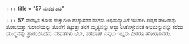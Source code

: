 +++
title = "57 ಮನದ ಖತಿ"

+++
57. ಮನಸ್ಸಿನ ಕೋಪ ಹೆಚ್ಚಾಗಲು ದುಶ್ಶಾಸನನ ಮಗನು ಅಭಿಮನ್ಯುವಿಗೆ ಇದಿರಾಗಿ ಖಡ್ಗದ ತುದಿಯನ್ನು ತೋರಿಸುತ್ತಾ ಗುರಾಣಿಯನ್ನು ತೊಡೆಗೆ ತಟ್ಟುತ್ತಾ  ತನಗೆ ಮೃತ್ಯವನ್ನು ಆಹ್ವಾನಿಸಿಕೊಳ್ಳುವಂತೆ ಅಭಿಮನ್ಯುವನ್ನು ಕರೆದು ಯುದ್ಧವನ್ನು ಪ್ರಾರಂಭಿಸಿದನು. ದೇವತೆಗಳು ಭಲೇ, ಶಹಭಾಷ್ ಎನ್ನಲು ಇಬ್ಬರು ವೀರರೂ ಹೋರಾಡಿದರು.